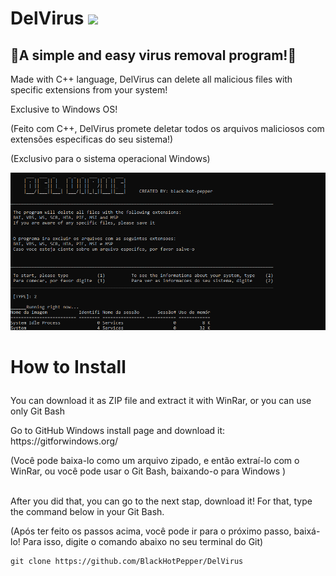 # DelVirus <img src="https://img.shields.io/badge/Windows-0078D6?style=for-the-badge&logo=windows&logoColor=white">
<div>
  <p> <h2> 💉A simple and easy virus removal program!💉 </h2> </p>
</div>
<div>
  <p> Made with C++ language, DelVirus can delete all malicious files with specific extensions from your system!</p>
  <p> Exclusive to Windows OS!</p>
  <p> (Feito com C++, DelVirus promete deletar todos os arquivos maliciosos com extensões especificas do seu sistema!)</p>
  <p> (Exclusivo para o sistema operacional Windows)</p>
</div>
<div>
    <img src="screenshot_20220507_233440.png" width=700>
</div>
<div>
  <h1> <p> How to Install</p> </h1>
  <p> You can download it as ZIP file and extract it with WinRar, or you can use only Git Bash</p>
  <p> Go to GitHub Windows install page and download it: https://gitforwindows.org/</p>
  <p> (Você pode baixa-lo como um arquivo zipado, e então extraí-lo com o WinRar, ou você pode usar o Git Bash, baixando-o para Windows )</p>
</div>

<div>
  <p> <br> After you did that, you can go to the next stap, download it! For that, type the command below in your Git Bash.</p>
  <p>(Após ter feito os passos acima, você pode ir para o próximo passo, baixá-lo! Para isso, digite o comando abaixo no seu terminal do Git)</p>
  
  ```
  git clone https://github.com/BlackHotPepper/DelVirus
  ```
  
</div>
